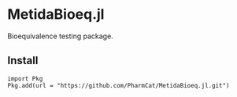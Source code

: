 # MetidaBioeq.jl

Bioequivalence testing package.

## Install
```
import Pkg
Pkg.add(url = "https://github.com/PharmCat/MetidaBioeq.jl.git")
```